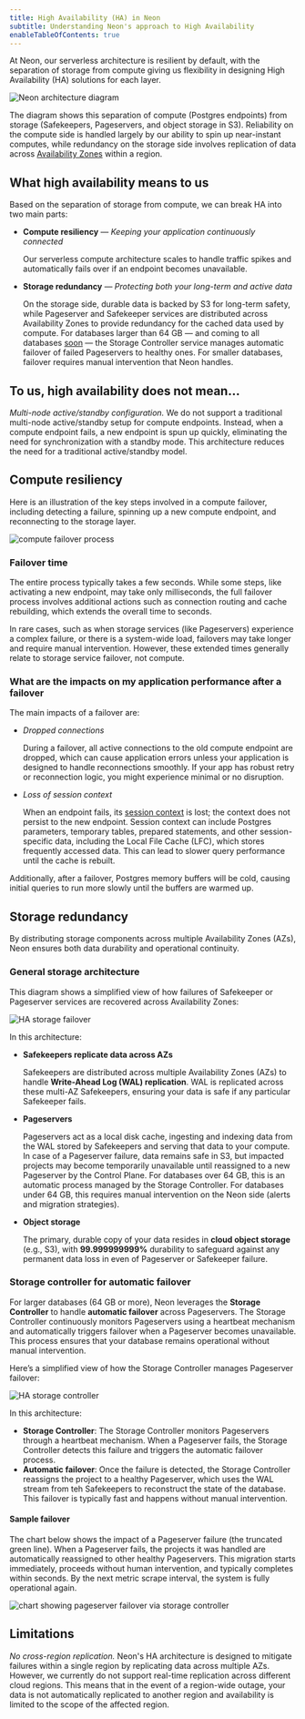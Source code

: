 ```yaml
---
title: High Availability (HA) in Neon
subtitle: Understanding Neon's approach to High Availability
enableTableOfContents: true
---
```


At Neon, our serverless architecture is resilient by default, with the separation of storage from compute giving us flexibility in designing High Availability (HA) solutions for each layer.

![Neon architecture diagram](/docs/introduction/neon_architecture_4.jpg)

The diagram shows this separation of compute (Postgres endpoints) from storage (Safekeepers, Pageservers, and object storage in S3). Reliability on the compute side is handled largely by our ability to spin up near-instant computes, while redundancy on the storage side involves replication of data across [Availability Zones](https://en.wikipedia.org/wiki/Availability_zone) within a region.

## What high availability means to us

Based on the separation of storage from compute, we can break HA into two main parts:

- **Compute resiliency** &#8212; _Keeping your application continuously connected_

  Our serverless compute architecture scales to handle traffic spikes and automatically fails over if an endpoint becomes unavailable.

- **Storage redundancy** &#8212; _Protecting both your long-term and active data_

  On the storage side, durable data is backed by S3 for long-term safety, while Pageserver and Safekeeper services are distributed across Availability Zones to provide redundancy for the cached data used by compute. For databases larger than 64 GB — and coming to all databases [soon](/docs/introduction/roadmap#what-were-working-on-now) — the Storage Controller service manages automatic failover of failed Pageservers to healthy ones. For smaller databases, failover requires manual intervention that Neon handles.

## To us, high availability does not mean...

_Multi-node active/standby configuration._ We do not support a traditional multi-node active/standby setup for compute endpoints. Instead, when a compute endpoint fails, a new endpoint is spun up quickly, eliminating the need for synchronization with a standby mode. This architecture reduces the need for a traditional active/standby model.

## Compute resiliency

Here is an illustration of the key steps involved in a compute failover, including detecting a failure, spinning up a new compute endpoint, and reconnecting to the storage layer.

![compute failover process](/docs/introduction/HA-compute-failover.png)

### Failover time

The entire process typically takes a few seconds. While some steps, like activating a new endpoint, may take only milliseconds, the full failover process involves additional actions such as connection routing and cache rebuilding, which extends the overall time to seconds.

In rare cases, such as when storage services (like Pageservers) experience a complex failure, or there is a system-wide load, failovers may take longer and require manual intervention. However, these extended times generally relate to storage service failover, not compute.

### What are the impacts on my application performance after a failover

The main impacts of a failover are:

- _Dropped connections_

  During a failover, all active connections to the old compute endpoint are dropped, which can cause application errors unless your application is designed to handle reconnections smoothly. If your app has robust retry or reconnection logic, you might experience minimal or no disruption.

- _Loss of session context_

  When an endpoint fails, its [session context](/docs/reference/compatibility#session-context) is lost; the context does not persist to the new endpoint. Session context can include Postgres parameters, temporary tables, prepared statements, and other session-specific data, including the Local File Cache (LFC), which stores frequently accessed data. This can lead to slower query performance until the cache is rebuilt.

Additionally, after a failover, Postgres memory buffers will be cold, causing initial queries to run more slowly until the buffers are warmed up.

## Storage redundancy

By distributing storage components across multiple Availability Zones (AZs), Neon ensures both data durability and operational continuity.

### General storage architecture

This diagram shows a simplified view of how failures of Safekeeper or Pageserver services are recovered across Availability Zones:

![HA storage failover](/docs/introduction/HA-storage-failover.png)

In this architecture:

- **Safekeepers replicate data across AZs**

  Safekeepers are distributed across multiple Availability Zones (AZs) to handle **Write-Ahead Log (WAL) replication**. WAL is replicated across these multi-AZ Safekeepers, ensuring your data is safe if any particular Safekeeper fails.

- **Pageservers**

  Pageservers act as a local disk cache, ingesting and indexing data from the WAL stored by Safekeepers and serving that data to your compute. In case of a Pageserver failure, data remains safe in S3, but impacted projects may become temporarily unavailable until reassigned to a new Pageserver by the Control Plane. For databases over 64 GB, this is an automatic process managed by the Storage Controller. For databases under 64 GB, this requires manual intervention on the Neon side (alerts and migration strategies).

- **Object storage**

  The primary, durable copy of your data resides in **cloud object storage** (e.g., S3), with **99.999999999%** durability to safeguard against any permanent data loss in even of Pageserver or Safekeeper failure.

### Storage controller for automatic failover

For larger databases (64 GB or more), Neon leverages the **Storage Controller** to handle **automatic failover** across Pageservers. The Storage Controller continuously monitors Pageservers using a heartbeat mechanism and automatically triggers failover when a Pageserver becomes unavailable. This process ensures that your database remains operational without manual intervention.

Here’s a simplified view of how the Storage Controller manages Pageserver failover:

![HA storage controller](/docs/introduction/HA-storage-controller.png)

In this architecture:

- **Storage Controller**: The Storage Controller monitors Pageservers through a heartbeat mechanism. When a Pageserver fails, the Storage Controller detects this failure and triggers the automatic failover process.
- **Automatic failover**: Once the failure is detected, the Storage Controller reassigns the project to a healthy Pageserver, which uses the WAL stream from teh Safekeepers to reconstruct the state of the database. This failover is typically fast and happens without manual intervention.

#### Sample failover

The chart below shows the impact of a Pageserver failure (the truncated green line). When a Pageserver fails, the projects it was handled are automatically reassigned to other healthy Pageservers. This migration starts immediately, proceeds without human intervention, and typically completes within seconds. By the next metric scrape interval, the system is fully operational again.

![chart showing pageserver failover via storage controller](/docs/introduction/HA-storage-failover-chart.png)

## Limitations

_No cross-region replication._ Neon's HA architecture is designed to mitigate failures within a single region by replicating data across multiple AZs. However, we currently do not support real-time replication across different cloud regions. This means that in the event of a region-wide outage, your data is not automatically replicated to another region and availability is limited to the scope of the affected region.
